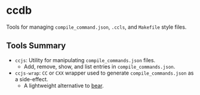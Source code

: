# ccdb
Tools for managing `compile_command.json`, `.ccls`, and `Makefile` style files.


## Tools Summary

- `ccjs`: Utility for manipulating `compile_commands.json` files.
  + Add, remove, show, and list entries in `compile_commands.json`.
- `ccjs-wrap`: `CC` or `CXX` wrapper used to generate `compile_commands.json`
  as a side-effect.
  + A lightweight alternative to [bear](https://github.com/rizsotto/Bear).
